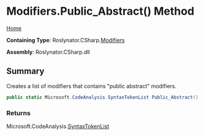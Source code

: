 # Modifiers\.Public\_Abstract\(\) Method

[Home](../../../../README.md)

**Containing Type**: Roslynator\.CSharp\.[Modifiers](../README.md)

**Assembly**: Roslynator\.CSharp\.dll

## Summary

Creates a list of modifiers that contains "public abstract" modifiers\.

```csharp
public static Microsoft.CodeAnalysis.SyntaxTokenList Public_Abstract()
```

### Returns

Microsoft\.CodeAnalysis\.[SyntaxTokenList](https://docs.microsoft.com/en-us/dotnet/api/microsoft.codeanalysis.syntaxtokenlist)

